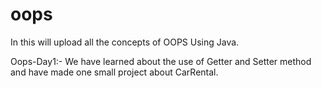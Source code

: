 # oops
In this will upload all the concepts of OOPS Using Java. 

Oops-Day1:-  We have learned about the use of Getter and Setter method and have made one small project about CarRental.
